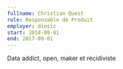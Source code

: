 ```yaml
---
fullname: Christian Quest
role: Responsable de Produit
employer: dinsic
start: 2014-09-01
end: 2017-09-01
---
```


Data addict, open, maker et récidiviste
